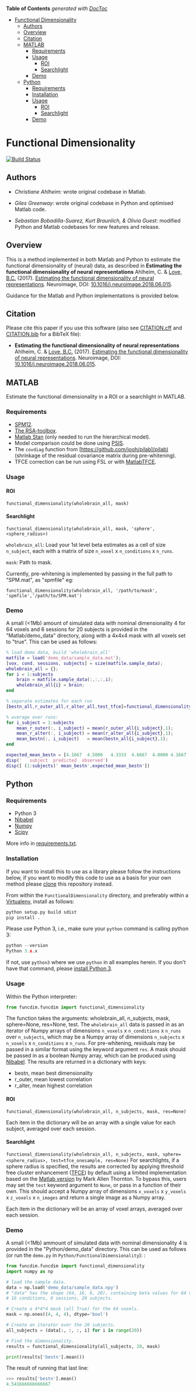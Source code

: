 <!-- START doctoc generated TOC please keep comment here to allow auto update -->
<!-- DON'T EDIT THIS SECTION, INSTEAD RE-RUN doctoc TO UPDATE -->
**Table of Contents**  *generated with [DocToc](https://github.com/thlorenz/doctoc)*

- [Functional Dimensionality](#functional-dimensionality)
  - [Authors](#authors)
  - [Overview](#overview)
  - [Citation](#citation)
  - [MATLAB](#matlab)
    - [Requirements](#requirements)
    - [Usage](#usage)
      - [ROI](#roi)
      - [Searchlight](#searchlight)
    - [Demo](#demo)
  - [Python](#python)
    - [Requirements](#requirements-1)
    - [Installation](#installation)
    - [Usage](#usage-1)
      - [ROI](#roi-1)
      - [Searchlight](#searchlight-1)
    - [Demo](#demo-1)

<!-- END doctoc generated TOC please keep comment here to allow auto update -->

# Functional Dimensionality

[![Build Status](https://travis-ci.org/lovelabUCL/dimensionality.svg?branch=master)](https://travis-ci.org/lovelabUCL/dimensionality)

## Authors

-   *Christiane Ahlheim*: wrote original codebase in Matlab.

-   *Giles Greenway*: wrote original codebase in Python and optimised Matlab code.

-   *Sebastian Bobadilla-Suarez, Kurt Braunlich, & Olivia Guest*: modified Python and Matlab codebases for new features and release.

## Overview

This is a method implemented in both Matlab and Python to estimate the functional dimensionality of (neural) data, as described in
**Estimating the functional dimensionality of neural representations**
Ahlheim, C. & [Love, B.C.](http://bradlove.org) (2017). [Estimating the functional dimensionality of neural representations](https://www.sciencedirect.com/science/article/pii/S1053811918305226). Neuroimage, DOI: [10.1016/j.neuroimage.2018.06.015](https://doi.org/10.1016/j.neuroimage.2018.06.015).

Guidance for the Matlab and Python implementations is provided below.

## Citation

Please cite this paper if you use this software (also see [CITATION.cff](https://github.com/lovelabUCL/dimensionality/blob/master/CITATION.cff) and [CITATION.bib](https://github.com/lovelabUCL/dimensionality/blob/master/CITATION.bib) for a BibTeX file):

-   **Estimating the functional dimensionality of neural representations**
    Ahlheim, C. & [Love, B.C.](http://bradlove.org) (2017). [Estimating the functional dimensionality of neural representations](https://www.sciencedirect.com/science/article/pii/S1053811918305226). Neuroimage, DOI: [10.1016/j.neuroimage.2018.06.015](https://doi.org/10.1016/j.neuroimage.2018.06.015).

## MATLAB

Estimate the functional dimensionality in a ROI or a searchlight in MATLAB.

### Requirements

-   [SPM12](http://www.fil.ion.ucl.ac.uk/spm/software/spm12/).
-   [The RSA-toolbox](https://www.mrc-cbu.cam.ac.uk/methods-and-resources/toolboxes/).
-   [Matlab Stan](http://mc-stan.org/users/interfaces/matlab-stan) (only needed to run the hierarchical model).
-   Model comparison could be done using [PSIS](https://github.com/avehtari/PSIS).
-   The `covdiag` function from [https://github.com/jooh/pilab](pilab) (shrinkage of the residual covariance matrix during pre-whitening).
-   TFCE correction can be run using FSL or with [MatlabTFCE](https://github.com/markallenthornton/MatlabTFCE).

### Usage

#### ROI

`functional_dimensionality(wholebrain_all, mask)`

#### Searchlight

`functional_dimensionality(wholebrain_all, mask, 'sphere',<sphere_radius>)`

`wholebrain_all`: Load your 1st level beta estimates as a cell of size `n_subject`, each with a matrix of size `n_voxel` x `n_conditions` x `n_runs`.

`mask`: Path to mask.

Currently, pre-whitening is implemented by passing in the full path to "SPM.mat", as "spmfile" eg:

`functional_dimensionality(wholebrain_all, '/path/to/mask', 'spmfile','/path/to/SPM.mat')`

### Demo

A small (&lt;1Mb) amount of simulated data with nominal dimensionality 4 for 64 voxels and 6 sessions for 20 subjects is provided in the "Matlab/demo_data" directory, along with a 4x4x4 mask with all voxels set to "true". This can be used as follows:

```matlab
% load demo data, build 'wholebrain_all'
matfile = load('demo_data/sample_data.mat');
[vox, cond, sessions, subjects] = size(matfile.sample_data);
wholebrain_all = {};
for i = 1:subjects                   
    brain = matfile.sample_data(:,:,:,i);
    wholebrain_all{i} = brain;
end

% separate estimates for each run
[bestn_all,r_outer_all,r_alter_all,test_tfce]=functional_dimensionality(wholebrain_all,'demo_data/sample_mask.img');

% average over runs:
for i_subject = 1:subjects
    mean_r_outer(:, i_subject) = mean(r_outer_all{i_subject},1);
    mean_r_alter(:, i_subject) = mean(r_alter_all{i_subject},1);
    mean_bestn(:, i_subject)   = mean(bestn_all{i_subject},1);
end

expected_mean_bestn = [4.1667  4.5000   4.3333  4.6667  4.0000 4.1667  6.0000  4.0000    4.0000   3.5000   5.8333   4.5000  4.0000  7.0000  5.6667  4.0000  5.0000  4.0000  4.1667    3.3333];
disp('   subject  predicted  observed')
disp([ (1:subjects)' mean_bestn',expected_mean_bestn'])
```

## Python

### Requirements

-   Python 3
-   [Nibabel](http://nipy.org/nibabel/)
-   [Numpy](http://www.numpy.org/)
-   [Scipy](https://www.scipy.org/)

More info in [requirements.txt](https://github.com/lovelabUCL/dimensionality/blob/master/Python/FunctionalDimensionality/requirements.txt).

### Installation

If you want to install this to use as a library please follow the instructions below, if you want to modify this code to use as a basis for your own method please [clone](https://help.github.com/articles/cloning-a-repository/) this repository instead.

From within the `FunctionalDimensionality` directory, and preferably within a [Virtualenv](https://virtualenv.pypa.io/en/stable/), install as follows:

```python
python setup.py build sdist
pip install .
```

Please use Python 3, i.e., make sure your `python` command is calling python 3:

```python
python --version
Python 3.x.x
```

If not, use `python3` where we use `python` in all examples herein. If you don't have that command, please [install Python 3](https://www.python.org/downloads/).

### Usage

Within the Python interpreter:

```python
from funcdim.funcdim import functional_dimensionality
```

The function takes the arguments: wholebrain_all, n_subjects, mask, sphere=None, res=None, test.
The `wholebrain_all` data is passed in as an iterator of Numpy arrays of dimensions `n_voxels` x `n_conditions` x `n_runs` over `n_subjects`, which may be a Numpy array of dimensions `n_subjects` x `n_voxels` x `n_conditions` x `n_runs`. For pre-whitening, residuals may be passed in a similar format using the keyword argument `res`. A mask should be passed in as a boolean Numpy array, which can be produced using [Nibabel](http://nipy.org/nibabel/). The results are returned in a dictionary with keys:

-   bestn, mean best dimensionality
-   r_outer, mean lowest correlation
-   r_alter, mean highest correlation

#### ROI

`functional_dimensionality(wholebrain_all, n_subjects, mask, res=None)`

Each item in the dictionary will be an array with a single value for each subject, averaged over each session.

#### Searchlight

`functional_dimensionality(wholebrain_all, n_subjects, mask, sphere=<sphere_radius>, test=tfce_onesample, res=None)`
For searchlights, if a sphere radius is specified, the results are corrected by applying threshold free cluster enhancement ([TFCE](https://www.ncbi.nlm.nih.gov/pubmed/18501637)) by default using a limited implementation based on the [Matlab version](https://github.com/markallenthornton/MatlabTFCE) by Mark Allen Thornton. To bypass this, users may set the `test` keyword argument to `None`, or pass in a function of their own. This should accept a Numpy array of dimensions `x_voxels` x `y_voxels` x `z_voxels` x `n_images` and return a single image as a Numpy array.

Each item in the dictionary will be an array of voxel arrays, averaged over each session.

### Demo

A small (&lt;1Mb) ammount of simulated data with nominal dimensionality 4 is provided in the "Python/demo_data" directory. This can be used as follows (or run the `demo.py` in `Python/FunctionalDimensionality`):
:

```python
from funcdim.funcdim import functional_dimensionality
import numpy as np

# load the sample data.
data = np.load('demo_data/sample_data.npy')
# "data" has the shape (64, 16, 6, 20), containing beta values for 64 voxels,
# 16 conditions, 6 sessions, 20 subjects.

# Create a 4*4*4 mask (all True) for the 64 voxels.
mask = np.ones((4, 4, 4), dtype='bool')

# Create an iterator over the 20 subjects.
all_subjects = (data[:, :, :, i] for i in range(20))

# Find the dimensionality.
results = functional_dimensionality(all_subjects, 20, mask)

print(results['bestn'].mean())
```

The result of running that last line:

```python
>>> results['bestn'].mean()
4.541666666666667
```
